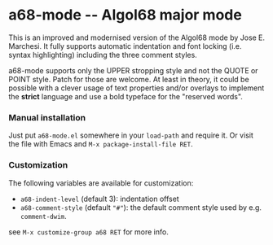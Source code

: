 # a68-mode -- Algol68 major mode

This is an improved and modernised version of the Algol68 mode by Jose
E. Marchesi.  It fully supports automatic indentation and font locking
(i.e. syntax highlighting) including the three comment styles.

a68-mode supports only the UPPER stropping style and not the QUOTE or
POINT style.  Patch for those are welcome.  At least in theory, it
could be possible with a clever usage of text properties and/or
overlays to implement the **strict** language and use a bold typeface
for the "reserved words".


### Manual installation

Just put `a68-mode.el` somewhere in your `load-path` and require it.
Or visit the file with Emacs and `M-x package-install-file RET`.


### Customization

The following variables are available for customization:

 * `a68-indent-level` (default 3): indentation offset
 * `a68-comment-style` (default `"#"`): the default comment style used
   by e.g. `comment-dwim`.

see `M-x customize-group a68 RET` for more info.
